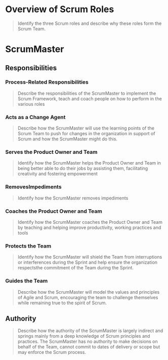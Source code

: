 # Overview of	Scrum Roles
> Identify the three Scrum roles and describe	why these roles form the Scrum Team.

# ScrumMaster

## Responsibilities
###	 Process-Related	Responsibilities

> Describe the responsibilities of	the ScrumMaster to	implement the Scrum Framework, teach and coach	people on how to	perform in	the various roles

### Acts as a Change Agent
> Describe how the ScrumMaster will use the learning points of the Scrum Team to push for	changes in the organization in	support of	Scrum and how the	ScrumMaster might do this.

### Serves the Product Owner and Team 
> Identify how the ScrumMaster helps the Product Owner and Team in	being better able to do their jobs	by assisting them, facilitating creativity and fostering	empowerment

### RemovesImpediments
> Identify how the ScrumMaster removes impediments	

### Coaches the Product Owner and Team
> Identify how the ScrumMaster coaches the Product Owner and Team by teaching and helping	improve productivity, working practices and tools

### Protects the Team
> Identify how the ScrumMaster will shield the Team from interruptions or interferences during the Sprint and help ensure the organization respectsthe commitment of	the Team during the Sprint.

### Guides the Team
> Describe how the ScrumMaster will model the values and principles of	Agile and Scrum, encouraging the team to	challenge themselves while	remaining true to	the spirit of Scrum.

## Authority
> Describe how the authority of	the ScrumMaster is largely indirect and springs mainly from a deep knowledge of Scrum principles and practices. The	ScrumMaster has no authority to make decisions	on behalf of	the Team, cannot	commit to dates of delivery or	scope but may enforce the Scrum process.
